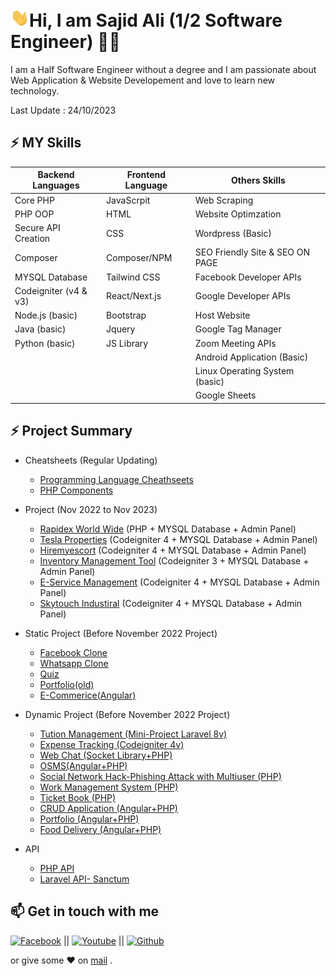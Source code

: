 
# <img src="https://raw.githubusercontent.com/ABSphreak/ABSphreak/master/gifs/Hi.gif" width="30px">Hi, I am Sajid Ali (1/2 Software Engineer) 👨‍💻

I am a Half Software Engineer without a degree and I am passionate about Web Application & Website Developement and love to learn new technology.

Last Update : 24/10/2023
## ⚡ MY Skills
| Backend Languages     |  Frontend Language   | Others Skills         |
|-----------------------|----------------------|-----------------------|
| Core PHP              | JavaScrpit           | Web Scraping
| PHP OOP               | HTML                 | Website Optimzation
| Secure API Creation   | CSS                  | Wordpress (Basic)
| Composer              | Composer/NPM         | SEO Friendly Site & SEO ON PAGE 
| MYSQL Database        | Tailwind CSS         | Facebook Developer APIs
| Codeigniter (v4 & v3) | React/Next.js        | Google Developer APIs
| Node.js (basic)       | Bootstrap            | Host Website
| Java (basic)          | Jquery               | Google Tag Manager
| Python (basic)        | JS Library           | Zoom Meeting APIs
|                       |                      | Android Application (Basic)
|                       |                      | Linux Operating System (basic)
|                       |                      | Google Sheets


## ⚡ Project Summary 

* Cheatsheets (Regular Updating)
  * <a href="https://github.com/dontKnew/cheatsheet">Programming Language Cheathseets</a> 
  * <a href="https://github.com/dontKnew/components-php">PHP Components</a> 

 * Project (Nov 2022 to Nov 2023)
    * [Rapidex World Wide](https://rapidexworldwide.com) (PHP + MYSQL Database + Admin Panel)
    * [Tesla Properties](http://teslaproperties.ae) (Codeigniter 4 + MYSQL Database + Admin Panel)
    * [Hiremyescort](https://www.hiremyescort.com/) (Codeigniter 4 + MYSQL Database + Admin Panel)
    * [Inventory Management Tool](https://www.mauliuniforms.com/) (Codeigniter 3 + MYSQL Database + Admin Panel)
    * [E-Service Management](https://eserviceapartments.com/) (Codeigniter 4 + MYSQL Database + Admin Panel)
    * [Skytouch Industiral](https://sktindustrialstore.com/) (Codeigniter 4 + MYSQL Database + Admin Panel)
      
* Static Project (Before November 2022 Project)
  * <a href="https://github.com/dontKnew/facebook"> Facebook Clone </a> 
  * <a href="https://github.com/dontKnew/whatsapp"> Whatsapp Clone </a> 
  * <a href="https://github.com/dontKnew/WorkManagementSystem"> Quiz </a> 
  * <a href="https://github.com/dontKnew/myself"> Portfolio(old) </a>
  * <a href="https://github.com/dontKnew/e-commerce"> E-Commerice(Angular) </a>
  
* Dynamic Project (Before November 2022 Project)
  * <a href="https://github.com/dontKnew/Laravel-ORM-CRUD-with-Auth-Breeze"> Tution Management (Mini-Project Laravel 8v) </a> 
  * <a href="https://github.com/dontKnew/Expense-Tracking-codeigniter-4"> Expense Tracking (Codeigniter 4v) </a> 
  * <a href="https://github.com/dontKnew/web-chat-with-php-socket"> Web Chat (Socket Library+PHP)</a> 
  * <a href="https://github.com/dontKnew/osms"> OSMS(Angular+PHP)</a> 
  * <a href="https://github.com/dontKnew/SNH/"> Social Network Hack-Phishing Attack with Multiuser (PHP) </a> 
  * <a href="https://github.com/dontKnew/WMS"> Work Management System (PHP)</a> 
  * <a href="https://github.com/dontKnew/Ticketbook"> Ticket Book (PHP) </a> 
  * <a href="https://github.com/dontKnew/AngularCRUD">CRUD Application (Angular+PHP) </a> 
  * <a href="https://github.com/dontKnew/portfolio"> Portfolio (Angular+PHP) </a> 
  * <a href="https://github.com/dontKnew/food-delivery"> Food Delivery (Angular+PHP) </a>
  
* API
  * <a href="https://github.com/dontKnew/PHPAPI">PHP API </a> 
  * <a href="https://github.com/dontKnew/laravel-API-with-Sanctum">Laravel API- Sanctum</a> 
  
 
## 📫 Get in touch with me
[![Facebook](https://img.shields.io/badge/facebook-0077B5?style=for-the-badge&logo=facebook&logoColor=white)](https://www.facebook.com/people/Failure-B%C3%B8y/100023854041628/) || [![Youtube](https://img.shields.io/badge/youtube-DD0031?style=for-the-badge&logo=youtube&logoColor=white)](https://www.youtube.com/channel/UCx17TpbQ8JoQ-EdeltD1LIA) || [![Github](https://img.shields.io/badge/github%20-%23121011.svg?&style=for-the-badge&logo=github&logoColor=white)](https://github.com/dontknew)


 or give some ♥ on [mail](mailto:sajid.phpmaster@gmail.com) .


<!-- ![visitors](https://visitor-badge.glitch.me/badge?page_id=dont/knew) -->
